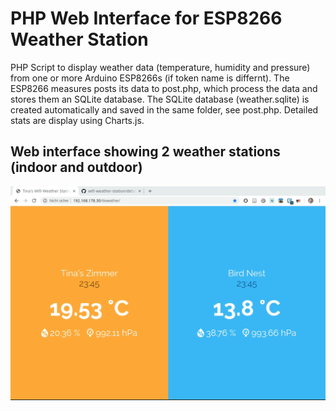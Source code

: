# PHP Web Interface for ESP8266 Weather Station 

PHP Script to display weather data (temperature, humidity and pressure) from one or more Arduino ESP8266s (if token name is differnt). The ESP8266 measures posts its data to post.php, which process the data and stores them an SQLite database. The SQLite database (weather.sqlite) is created automatically and saved in the same folder, see post.php. Detailed stats are display using Charts.js.

## Web interface showing 2 weather stations (indoor and outdoor)
![Image description](https://github.com/tkeil69575/wifi-weather-station/blob/master/web/screenshots/screenshot-web1.png)
